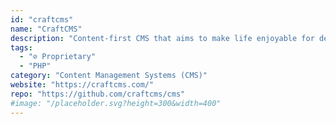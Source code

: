 ```yaml
---
id: "craftcms"
name: "CraftCMS"
description: "Content-first CMS that aims to make life enjoyable for developers and content managers alike."
tags:
  - "⊘ Proprietary"
  - "PHP"
category: "Content Management Systems (CMS)"
website: "https://craftcms.com/"
repo: "https://github.com/craftcms/cms"
#image: "/placeholder.svg?height=300&width=400"
---
```



